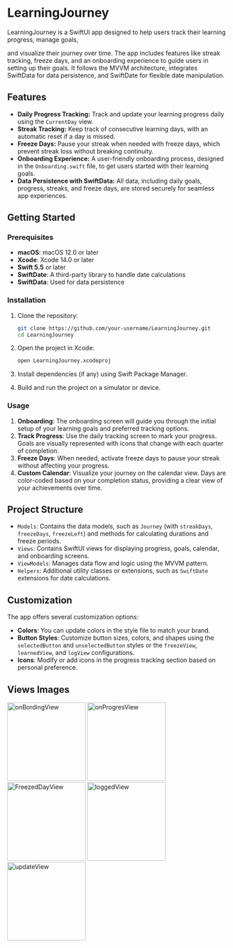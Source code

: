 # LearningJourney
LearningJourney is a SwiftUI app designed to help users track their learning progress, manage goals, 



and visualize their journey over time. The app includes features like streak tracking, freeze days, and an onboarding experience to guide users in setting up their goals. It follows the MVVM architecture, integrates SwiftData for data persistence, and SwiftDate for flexible date manipulation.

## Features

- **Daily Progress Tracking:** Track and update your learning progress daily using the `CurrentDay` view.
- **Streak Tracking:** Keep track of consecutive learning days, with an automatic reset if a day is missed.
- **Freeze Days:** Pause your streak when needed with freeze days, which prevent streak loss without breaking continuity.
- **Onboarding Experience:** A user-friendly onboarding process, designed in the `Onboarding.swift` file, to get users started with their learning goals.
- **Data Persistence with SwiftData:** All data, including daily goals, progress, streaks, and freeze days, are stored securely for seamless app experiences.

## Getting Started

### Prerequisites

- **macOS**: macOS 12.0 or later
- **Xcode**: Xcode 14.0 or later
- **Swift 5.5** or later
- **SwiftDate**: A third-party library to handle date calculations
- **SwiftData**: Used for data persistence

### Installation

1. Clone the repository:
   ```bash
   git clone https://github.com/your-username/LearningJourney.git
   cd LearningJourney
   ```

2. Open the project in Xcode:
   ```bash
   open LearningJourney.xcodeproj
   ```

3. Install dependencies (if any) using Swift Package Manager.

4. Build and run the project on a simulator or device.

### Usage

1. **Onboarding**: The onboarding screen will guide you through the initial setup of your learning goals and preferred tracking options.
2. **Track Progress**: Use the daily tracking screen to mark your progress. Goals are visually represented with icons that change with each quarter of completion.
3. **Freeze Days**: When needed, activate freeze days to pause your streak without affecting your progress.
4. **Custom Calendar**: Visualize your journey on the calendar view. Days are color-coded based on your completion status, providing a clear view of your achievements over time.

## Project Structure

- `Models`: Contains the data models, such as `Journey` (with `streakDays`, `freezeDays`, `freezeLeft`) and methods for calculating durations and freeze periods.
- `Views`: Contains SwiftUI views for displaying progress, goals, calendar, and onboarding screens.
- `ViewModels`: Manages data flow and logic using the MVVM pattern.
- `Helpers`: Additional utility classes or extensions, such as `SwiftDate` extensions for date calculations.

## Customization

The app offers several customization options:
- **Colors**: You can update colors in the style file to match your brand.
- **Button Styles**: Customize button sizes, colors, and shapes using the `selectedButton` and `unselectedButton` styles or the `freezeView`, `learnedView`, and `logView` configurations.
- **Icons**: Modify or add icons in the progress tracking section based on personal preference.

## Views Images



<img width="180" alt="onBordingView" src="https://github.com/user-attachments/assets/6c3c7807-ec1c-4513-ba70-617980bbc36a">
<img width="180" alt="onProgresView" src="https://github.com/user-attachments/assets/84bcae03-6f2b-4733-924a-a3c8c5248695">
<img width="180" alt="FreezedDayView" src="https://github.com/user-attachments/assets/3912f863-f599-49b2-bac3-d0753f5681ef">
<img width="180" alt="loggedView" src="https://github.com/user-attachments/assets/85075b00-49c1-480e-a246-1a032b1b0355">
<img width="180" alt="updateView" src="https://github.com/user-attachments/assets/e4b56155-3173-482e-9678-f2f4e2348068">





